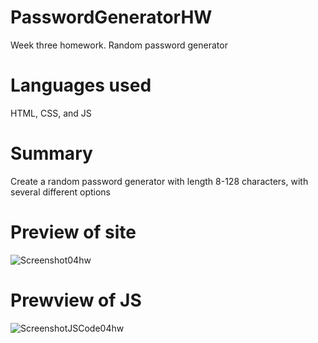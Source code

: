 # PasswordGeneratorHW
 Week three homework. Random password generator
# Languages used
 HTML, CSS, and JS
# Summary
 Create a random password generator with length 8-128 characters, with several different options
# Preview of site
![Screenshot04hw](https://user-images.githubusercontent.com/88990996/135732556-49b83e48-33c3-4070-a697-68d75802f8eb.png)
# Prewview of JS
![ScreenshotJSCode04hw](https://user-images.githubusercontent.com/88990996/135732564-99764055-931e-4270-85c5-b4c7dc726781.png)
